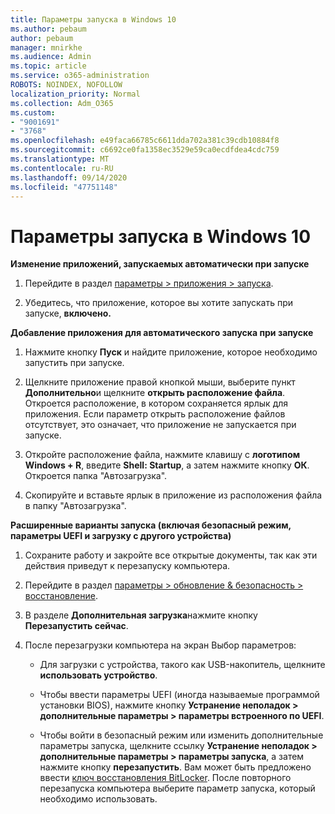 ```yaml
---
title: Параметры запуска в Windows 10
ms.author: pebaum
author: pebaum
manager: mnirkhe
ms.audience: Admin
ms.topic: article
ms.service: o365-administration
ROBOTS: NOINDEX, NOFOLLOW
localization_priority: Normal
ms.collection: Adm_O365
ms.custom:
- "9001691"
- "3768"
ms.openlocfilehash: e49faca66785c6611dda702a381c39cdb10884f8
ms.sourcegitcommit: c6692ce0fa1358ec3529e59ca0ecdfdea4cdc759
ms.translationtype: MT
ms.contentlocale: ru-RU
ms.lasthandoff: 09/14/2020
ms.locfileid: "47751148"
---
```

# <a name="startup-settings-in-windows-10"></a>Параметры запуска в Windows 10

**Изменение приложений, запускаемых автоматически при запуске**

1. Перейдите в раздел [параметры > приложения > запуска](ms-settings:startupapps?activationSource=GetHelp).

2. Убедитесь, что приложение, которое вы хотите запускать при запуске, **включено.**

**Добавление приложения для автоматического запуска при запуске**

1. Нажмите кнопку **Пуск** и найдите приложение, которое необходимо запустить при запуске.

2. Щелкните приложение правой кнопкой мыши, выберите пункт **Дополнительно**и щелкните **открыть расположение файла**. Откроется расположение, в котором сохраняется ярлык для приложения. Если параметр открыть расположение файлов отсутствует, это означает, что приложение не запускается при запуске.

3. Откройте расположение файла, нажмите клавишу с **логотипом Windows + R**, введите **Shell: Startup**, а затем нажмите кнопку **ОК**. Откроется папка "Автозагрузка".

4. Скопируйте и вставьте ярлык в приложение из расположения файла в папку "Автозагрузка".

**Расширенные варианты запуска (включая безопасный режим, параметры UEFI и загрузку с другого устройства)**

1. Сохраните работу и закройте все открытые документы, так как эти действия приведут к перезапуску компьютера.

2. Перейдите в раздел [параметры > обновление & безопасность > восстановление](ms-settings:recovery?activationSource=GetHelp).

3. В разделе **Дополнительная загрузка**нажмите кнопку **Перезапустить сейчас**. 

4. После перезагрузки компьютера на экран Выбор параметров:

    - Для загрузки с устройства, такого как USB-накопитель, щелкните **использовать устройство**.

    - Чтобы ввести параметры UEFI (иногда называемые программой установки BIOS), нажмите кнопку **Устранение неполадок > дополнительные параметры > параметры встроенного по UEFI**. 

    - Чтобы войти в безопасный режим или изменить дополнительные параметры запуска, щелкните ссылку **Устранение неполадок > дополнительные параметры > параметры запуска**, а затем нажмите кнопку **перезапустить**. Вам может быть предложено ввести [ключ восстановления BitLocker](https://support.microsoft.com/help/4026181/windows-10-find-my-bitlocker-recovery-key). После повторного перезапуска компьютера выберите параметр запуска, который необходимо использовать.